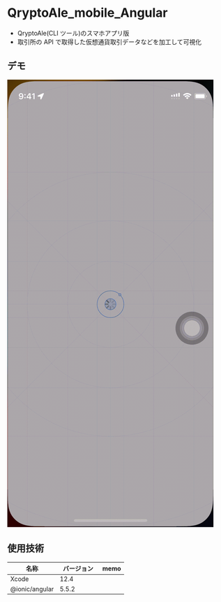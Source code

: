 # QryptoAle_mobile_Angular

- QryptoAle(CLI ツール)のスマホアプリ版
- 取引所の API で取得した仮想通貨取引データなどを加工して可視化

## デモ

![デモンストレーション](resources/gif/QeyptoAle_demo.gif)

## 使用技術

| 名称 | バージョン　| memo |
| --- | --- | --- |
| Xcode| 12.4 | |
| @ionic/angular | 5.5.2 | |

